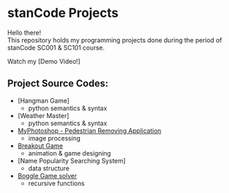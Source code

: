 # stanCode Projects
Hello there!\
This repository holds my programming projects done during the period of stanCode SC001 & SC101 course.

Watch my [Demo Video!]

## Project Source Codes:
* [Hangman Game]
  * python semantics & syntax
* [Weather Master]
  * python semantics & syntax
* [MyPhotoshop - Pedestrian Removing Application](https://github.com/pe11te18r/MystanCodeProjects/tree/main/my_photoshop)
  * image processing
* [Breakout Game](https://github.com/pe11te18r/MystanCodeProjects/tree/main/break_out_game)
  * animation & game designing
* [Name Popularity Searching System]
  * data structure
* [Boggle Game solver](https://github.com/pe11te18r/MystanCodeProjects/tree/main/boggle_game_solver)
  * recursive functions
  
